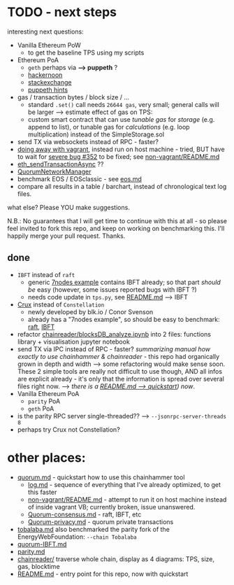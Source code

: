 # TODO - next steps

interesting next questions:


* Vanilla Ethereum PoW
  * to get the baseline TPS using my scripts
* Ethereum PoA
  * `geth` perhaps via **--> puppeth** ?
  * [hackernoon](https://hackernoon.com/setup-your-own-private-proof-of-authority-ethereum-network-with-geth-9a0a3750cda8)
  * [stackexchange](https://ethereum.stackexchange.com/questions/15644/setting-up-a-private-poa-clique-network-with-puppeth/15649#15649)
  * [puppeth hints](https://github.com/ethereum/go-ethereum/issues/15581)
* gas / transaction bytes / block size / ...
  * standard `.set()` call needs `26644 gas`, very small; general calls will be larger --> estimate effect of gas on TPS:
  * custom smart contract that can use *tunable gas* for *storage* (e.g. append to list), or tunable gas for *calculations* (e.g. loop multiplication) instead of the SimpleStorage.sol
* send TX via websockets instead of RPC - faster?
* [doing away with vagrant](log.md#doing-away-with-vagrant), instead run on host machine - tried, BUT have to wait for [severe bug #352](https://github.com/jpmorganchase/quorum/issues/352#issuecomment-384731645) to be fixed; see [non-vagrant/README.md](https://github.com/drandreaskrueger/quorum-examples/blob/e8a368fa5248400472dc1bb66f3de4f38c26d9a9/non-vagrant/README.md)
* [eth_sendTransactionAsync](https://github.com/jpmorganchase/quorum/issues/346#issuecomment-382216968) ??
* [QuorumNetworkManager](https://github.com/ConsenSys/QuorumNetworkManager)
* benchmark EOS / EOSclassic - see [eos.md](eos.md)
* compare all results in a table / barchart, instead of chronological text log files.

what else? Please YOU make suggestions.

N.B.: No guarantees that I will get time to continue with this at all - so please feel invited to fork this repo, and keep on working on benchmarking this. I'll happily merge your pull request. Thanks.

## done
* `IBFT` instead of `raft`
  * generic [7nodes example](https://github.com/drandreaskrueger/quorum-examples/blob/master/examples/7nodes/README.md#7-nodes) contains IBFT already; so that part *should be* easy (however, some issues reported bugs with IBFT ?)
  * needs code update in `tps.py`, see [README.md](README.md) --> IBFT
* [Crux](https://medium.com/blk-io/announcing-crux-a-secure-enclave-for-quorum-61afbfdb79e4) instead of `Constellation`
  * newly developed by blk.io / Conor Svenson
  * already has a "7nodes example", so should be easy to benchmark: [raft](https://github.com/blk-io/quorum-examples/blob/68610ee8ff9aa187d3ba76c92ed2c991c0b59e7b/examples/7nodes/raft-start.sh#L7), [IBFT](https://github.com/blk-io/quorum-examples/blob/68610ee8ff9aa187d3ba76c92ed2c991c0b59e7b/examples/7nodes/istanbul-start.sh#L7)
* refactor [chainreader/blocksDB_analyze.ipynb](chainreader/blocksDB_analyze.ipynb) into 2 files: functions library + visualisation jupyter notebook
* send TX via IPC instead of RPC - faster?
*summarizing manual how exactly to use chainhammer & chainreader* - this repo had organically grown in depth and width --> some refactoring would make sense soon. These 2 simple tools are really not difficult to use though, AND all infos are explicit already - it's only that the information is spread over several files right now. --> *there is a [README.md --> quickstart](README.md#quickstart)) now*.
* Vanilla Ethereum PoA
  * `parity` PoA
  * `geth` PoA
* is the parity RPC server single-threaded?? --> `--jsonrpc-server-threads 8`
* perhaps try Crux not Constellation? 

# other places:
* [quorum.md](quorum.md) - quickstart how to use this chainhammer tool
  * [log.md](log.md) - sequence of everything that I've already optimized, to get this faster 
  * [non-vagrant/README.md](https://github.com/drandreaskrueger/quorum-examples/blob/master/non-vagrant/README.md) - attempt to run it on host machine instead of inside vagrant VB; currently broken, issue unanswered.
  * [Quorum-consensus.md](https://gitlab.com/electronDLT/training-material/blob/master/EEA/Quorum-consensus.md) - raft, IBFT, etc
  * [Quorum-privacy.md](https://gitlab.com/electronDLT/training-material/blob/master/EEA/Quorum-privacy.md) - quorum private transactions
* [tobalaba.md](tobalaba.md) also benchmarked the parity fork of the EnergyWebFoundation: `--chain Tobalaba`
* [quorum-IBFT.md](quorum-IBFT.md)
* [parity.md](parity.md)
* [chainreader/](chainreader/) traverse whole chain, display as 4 diagrams: TPS, size, gas, blocktime
* [README.md](README.md) - entry point for this repo, now with quickstart

